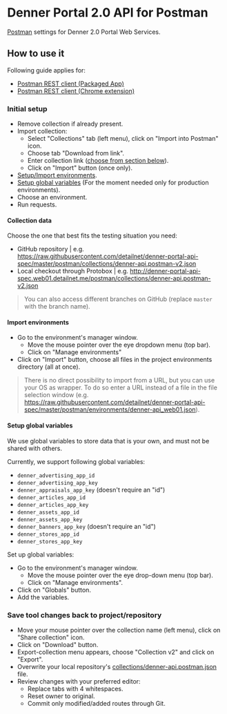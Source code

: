 # Denner Portal 2.0 API for Postman
[Postman](https://www.getpostman.com/) settings for Denner 2.0 Portal Web Services.

## How to use it
Following guide applies for:

- [Postman REST client (Packaged App)](https://www.getpostman.com/)
- [Postman REST client (Chrome extension)](https://chrome.google.com/webstore/detail/postman-rest-client/fdmmgilgnpjigdojojpjoooidkmcomcm)

### Initial setup
 
- Remove collection if already present.
- Import collection:
  - Select "Collections" tab (left menu), click on "Import into Postman" icon.
  - Choose tab "Download from link".
  - Enter collection link ([choose from section below](#collection-data)).
  - Click on "Import" button (once only).
- [Setup/Import environments](#import-environments).
- [Setup global variables](#setup-global-variables) (For the moment needed only for production environments).
- Choose an environment.
- Run requests.

#### Collection data

Choose the one that best fits the testing situation you need:

- GitHub repository | e.g. https://raw.githubusercontent.com/detailnet/denner-portal-api-spec/master/postman/collections/denner-api.postman-v2.json
- Local checkout through Protobox | e.g. http://denner-portal-api-spec.web01.detailnet.me/postman/collections/denner-api.postman-v2.json

> You can also access different branches on GitHub (replace `master` with the branch name).

#### Import environments

- Go to the environment's manager window.
  - Move the mouse pointer over the eye dropdown menu (top bar).
  - Click on "Manage environments"
- Click on "Import" button, choose all files in the project environments directory (all at once).

> There is no direct possibility to import from a URL, but you can use your OS as wrapper. 
> To do so enter a URL instead of a file in the file selection window (e.g. https://raw.githubusercontent.com/detailnet/denner-portal-api-spec/master/postman/environments/denner-api_web01.json).

#### Setup global variables

We use global variables to store data that is your own, and must not be shared with others.

Currently, we support following global variables:

- `denner_advertising_app_id`
- `denner_advertising_app_key`
- `denner_appraisals_app_key` (doesn't require an "id")
- `denner_articles_app_id`
- `denner_articles_app_key`
- `denner_assets_app_id`
- `denner_assets_app_key`
- `denner_banners_app_key` (doesn't require an "id")
- `denner_stores_app_id`
- `denner_stores_app_key`

Set up global variables:

- Go to the environment's manager window.
  - Move the mouse pointer over the eye drop-down menu (top bar).
  - Click on "Manage environments".
- Click on "Globals" button.
- Add the variables.

### Save tool changes back to project/repository

- Move your mouse pointer over the collection name (left menu), click on "Share collection" icon.
- Click on "Download" button.
- Export-collection menu appears, choose "Collection v2" and click on "Export".
- Overwrite your local repository's [collections/denner-api.postman.json](collections/denner-api.postman.json) file.
- Review changes with your preferred editor:
  - Replace tabs with 4 whitespaces.
  - Reset owner to original.
  - Commit only modified/added routes through Git.
